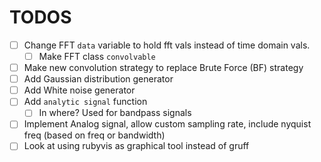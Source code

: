 # TODOS

- [ ] Change FFT `data` variable to hold fft vals instead of time domain vals. 
    - [ ] Make FFT class `convolvable`  

- [ ] Make new convolution strategy to replace Brute Force (BF) strategy
- [ ] Add Gaussian distribution generator
- [ ] Add White noise generator
- [ ] Add `analytic signal` function 
    - [ ] In where? Used for bandpass signals
- [ ] Implement Analog signal, allow custom sampling rate, include nyquist freq (based on freq or bandwidth)
- [ ] Look at using rubyvis as graphical tool instead of gruff 